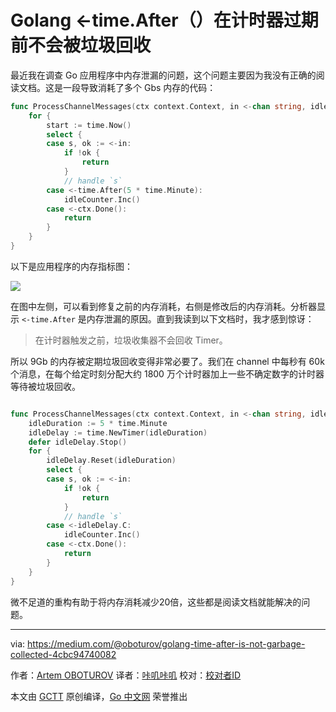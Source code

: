 # Golang <-time.After（）在计时器过期前不会被垃圾回收

最近我在调查 Go 应用程序中内存泄漏的问题，这个问题主要因为我没有正确的阅读文档。这是一段导致消耗了多个 Gbs 内存的代码：

```go
func ProcessChannelMessages(ctx context.Context, in <-chan string, idleCounter prometheus.Counter) {
	for {
		start := time.Now()
		select {
		case s, ok := <-in:
			if !ok {
				return
			}
			// handle `s`
		case <-time.After(5 * time.Minute):
			idleCounter.Inc()
		case <-ctx.Done():
			return
		}
	}
}
```

以下是应用程序的内存指标图：

![](https://github.com/studygolang/gctt-images/Golang-Timer-After-is-not-garbage-collected-before-expiry/1.png)

在图中左侧，可以看到修复之前的内存消耗，右侧是修改后的内存消耗。分析器显示 `<-time.After` 是内存泄漏的原因。直到我读到以下文档时，我才感到惊讶：

> 在计时器触发之前，垃圾收集器不会回收 Timer。

所以 9Gb 的内存被定期垃圾回收变得非常必要了。我们在 channel 中每秒有 60k 个消息，在每个给定时刻分配大约 1800 万个计时器加上一些不确定数字的计时器等待被垃圾回收。

```go

func ProcessChannelMessages(ctx context.Context, in <-chan string, idleCounter prometheus.Counter) {
	idleDuration := 5 * time.Minute
	idleDelay := time.NewTimer(idleDuration)
	defer idleDelay.Stop()
	for {
		idleDelay.Reset(idleDuration)
		select {
		case s, ok := <-in:
			if !ok {
				return
			}
			// handle `s`
		case <-idleDelay.C:
			idleCounter.Inc()
		case <-ctx.Done():
			return
		}
	}
}
```

微不足道的重构有助于将内存消耗减少20倍，这些都是阅读文档就能解决的问题。

---

via: https://medium.com/@oboturov/golang-time-after-is-not-garbage-collected-4cbc94740082

作者：[Artem OBOTUROV](https://medium.com/@oboturov)
译者：[咔叽咔叽](https://github.com/watermelo)
校对：[校对者ID](https://github.com/校对者ID)

本文由 [GCTT](https://github.com/studygolang/GCTT) 原创编译，[Go 中文网](https://studygolang.com/) 荣誉推出